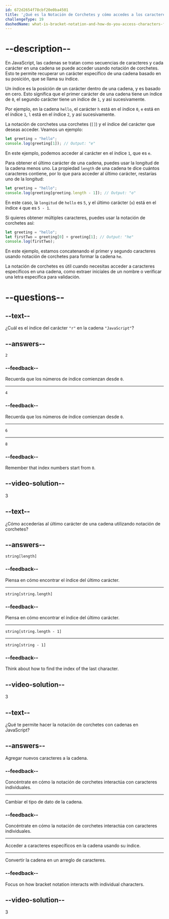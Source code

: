 ```yaml
---
id: 672d2654f78cbf20e0ba4501
title: '¿Qué es la Notación de Corchetes y cómo accedes a los caracteres de una cadena?'
challengeType: 19
dashedName: what-is-bracket-notation-and-how-do-you-access-characters-from-a-string
---
```


# --description--

En JavaScript, las cadenas se tratan como secuencias de caracteres y cada carácter en una cadena se puede acceder usando notación de corchetes. Esto te permite recuperar un carácter específico de una cadena basado en su posición, que se llama su índice.

Un índice es la posición de un carácter dentro de una cadena, y es basado en cero. Esto significa que el primer carácter de una cadena tiene un índice de `0`, el segundo carácter tiene un índice de `1`, y así sucesivamente.

Por ejemplo, en la cadena `hello`, el carácter `h` está en el índice `0`, `e` está en el índice `1`, `l` está en el índice `2`, y así sucesivamente.

La notación de corchetes usa corchetes (`[]`) y el índice del carácter que deseas acceder. Veamos un ejemplo:

```js
let greeting = "hello";
console.log(greeting[1]); // Output: "e"
```

En este ejemplo, podemos acceder al carácter en el índice `1`, que es `e`.

Para obtener el último carácter de una cadena, puedes usar la longitud de la cadena menos uno. La propiedad `length` de una cadena te dice cuántos caracteres contiene, por lo que para acceder al último carácter, restarías uno de la longitud:

```js
let greeting = "hello";
console.log(greeting[greeting.length - 1]); // Output: "o"
```

En este caso, la `longitud` de `hello` es `5`, y el último carácter (`o`) está en el índice `4` que es `5 - 1`.

Si quieres obtener múltiples caracteres, puedes usar la notación de corchetes así:

```js
let greeting = "hello";
let firstTwo = greeting[0] + greeting[1]; // Output: "he"
console.log(firstTwo);
```

En este ejemplo, estamos concatenando el primer y segundo caracteres usando notación de corchetes para formar la cadena `he`.

La notación de corchetes es útil cuando necesitas acceder a caracteres específicos en una cadena, como extraer iniciales de un nombre o verificar una letra específica para validación.

# --questions--

## --text--

¿Cuál es el índice del carácter `"r"` en la cadena `"JavaScript"`?

## --answers--

`2`

### --feedback--

Recuerda que los números de índice comienzan desde `0`.

---

`4`

### --feedback--

Recuerda que los números de índice comienzan desde `0`.

---

`6`

---

`8`

### --feedback--

Remember that index numbers start from `0`.

## --video-solution--

3

## --text--

¿Cómo accederías al último carácter de una cadena utilizando notación de corchetes?

## --answers--

`string[length]`

### --feedback--

Piensa en cómo encontrar el índice del último carácter.

---

`string[string.length]`

### --feedback--

Piensa en cómo encontrar el índice del último carácter.

---

`string[string.length - 1]`

---

`string[string - 1]`

### --feedback--

Think about how to find the index of the last character.

## --video-solution--

3

## --text--

¿Qué te permite hacer la notación de corchetes con cadenas en JavaScript?

## --answers--

Agregar nuevos caracteres a la cadena.

### --feedback--

Concéntrate en cómo la notación de corchetes interactúa con caracteres individuales.

---

Cambiar el tipo de dato de la cadena.

### --feedback--

Concéntrate en cómo la notación de corchetes interactúa con caracteres individuales.

---

Acceder a caracteres específicos en la cadena usando su índice.

---

Convertir la cadena en un arreglo de caracteres.

### --feedback--

Focus on how bracket notation interacts with individual characters.

## --video-solution--

3
